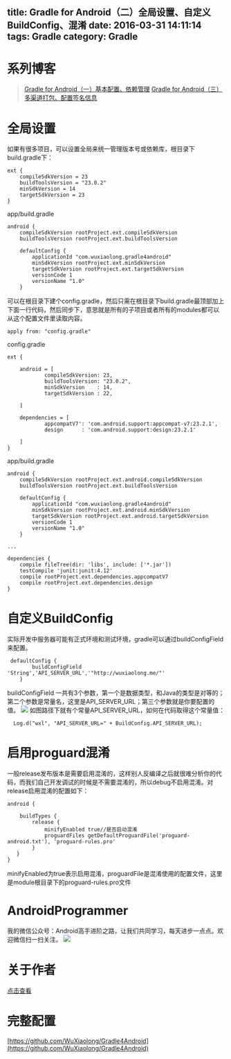 title: Gradle for Android（二）全局设置、自定义BuildConfig、混淆
date: 2016-03-31 14:11:14
tags: Gradle 
category: Gradle 
---
# 系列博客
> [Gradle for Android（一）基本配置、依赖管理](http://wuxiaolong.me/2016/03/30/gradle4android1/)
> [Gradle for Android（三）多渠道打包、配置签名信息](http://wuxiaolong.me/2016/04/01/gradle4android3/)

# 全局设置
如果有很多项目，可以设置全局来统一管理版本号或依赖库，根目录下build.gradle下：
```
ext {
    compileSdkVersion = 23
    buildToolsVersion = "23.0.2"
    minSdkVersion = 14
    targetSdkVersion = 23
}
```
<!--more-->

app/build.gradle
```
android {
    compileSdkVersion rootProject.ext.compileSdkVersion
    buildToolsVersion rootProject.ext.buildToolsVersion

    defaultConfig {
        applicationId "com.wuxiaolong.gradle4android"
        minSdkVersion rootProject.ext.minSdkVersion
        targetSdkVersion rootProject.ext.targetSdkVersion
        versionCode 1
        versionName "1.0"
    }
```
可以在根目录下建个config.gradle，然后只需在根目录下build.gradle最顶部加上下面一行代码，然后同步下，意思就是所有的子项目或者所有的modules都可以从这个配置文件里读取内容。
```
apply from: "config.gradle"
```
config.gradle
```
ext {

    android = [
            compileSdkVersion: 23,
            buildToolsVersion: "23.0.2",
            minSdkVersion    : 14,
            targetSdkVersion : 22,

    ]

    dependencies = [
            appcompatV7': 'com.android.support:appcompat-v7:23.2.1',
            design      : 'com.android.support:design:23.2.1'

    ]
}

```
app/build.gradle
```
android {
    compileSdkVersion rootProject.ext.android.compileSdkVersion
    buildToolsVersion rootProject.ext.buildToolsVersion

    defaultConfig {
        applicationId "com.wuxiaolong.gradle4android"
        minSdkVersion rootProject.ext.android.minSdkVersion
        targetSdkVersion rootProject.ext.android.targetSdkVersion
        versionCode 1
        versionName "1.0"
    }
  
...

dependencies {
    compile fileTree(dir: 'libs', include: ['*.jar'])
    testCompile 'junit:junit:4.12'
    compile rootProject.ext.dependencies.appcompatV7
    compile rootProject.ext.dependencies.design
}
```


# 自定义BuildConfig
实际开发中服务器可能有正式环境和测试环境，gradle可以通过buildConfigField来配置。
```
 defaultConfig {
        buildConfigField 'String','API_SERVER_URL','"http://wuxiaolong.me/"'
    }
```
buildConfigField 一共有3个参数，第一个是数据类型，和Java的类型是对等的；第二个参数是常量名，这里是API_SERVER_URL；第三个参数就是你要配置的值。
![](http://7q5c2h.com1.z0.glb.clouddn.com/gradle4android2.png)
如图路径下就有个常量API_SERVER_URL，如何在代码取得这个常量值：
```
  Log.d("wxl", "API_SERVER_URL=" + BuildConfig.API_SERVER_URL);
```
# 启用proguard混淆
一般release发布版本是需要启用混淆的，这样别人反编译之后就很难分析你的代码，而我们自己开发调试的时候是不需要混淆的，所以debug不启用混淆。对release启用混淆的配置如下：
```
android {

    buildTypes {
        release {
            minifyEnabled true//是否启动混淆
            proguardFiles getDefaultProguardFile('proguard-android.txt'), 'proguard-rules.pro'
        }
   }
}
```
minifyEnabled为true表示启用混淆，proguardFile是混淆使用的配置文件，这里是module根目录下的proguard-rules.pro文件

# AndroidProgrammer
我的微信公众号：Android高手进阶之路，让我们共同学习，每天进步一点点。欢迎微信扫一扫关注。
![](http://7q5c2h.com1.z0.glb.clouddn.com/qrcode_AndroidProgrammer.jpg)

# 关于作者
[点击查看](http://wuxiaolong.me/about/)

# 完整配置
[https://github.com/WuXiaolong/Gradle4Android](https://github.com/WuXiaolong/Gradle4Android)
